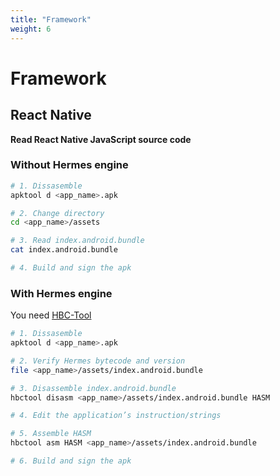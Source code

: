 ```yaml
---
title: "Framework"
weight: 6
---
```


# Framework

## React Native

**Read React Native JavaScript source code**

### Without Hermes engine

```sh
# 1. Dissasemble
apktool d <app_name>.apk

# 2. Change directory 
cd <app_name>/assets

# 3. Read index.android.bundle
cat index.android.bundle

# 4. Build and sign the apk
```

### With Hermes engine

You need [HBC-Tool](https://github.com/Kirlif/HBC-Tool)

```sh
# 1. Dissasemble
apktool d <app_name>.apk

# 2. Verify Hermes bytecode and version
file <app_name>/assets/index.android.bundle

# 3. Disassemble index.android.bundle
hbctool disasm <app_name>/assets/index.android.bundle HASM

# 4. Edit the application’s instruction/strings

# 5. Assemble HASM
hbctool asm HASM <app_name>/assets/index.android.bundle

# 6. Build and sign the apk
```
